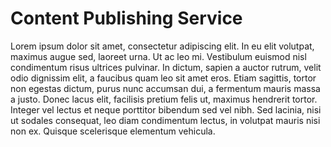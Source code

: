 # Content Publishing Service
Lorem ipsum dolor sit amet, consectetur adipiscing elit. In eu elit volutpat, maximus augue sed, laoreet urna. Ut ac leo mi. Vestibulum euismod nisl condimentum risus ultrices pulvinar. In dictum, sapien a auctor rutrum, velit odio dignissim elit, a faucibus quam leo sit amet eros. Etiam sagittis, tortor non egestas dictum, purus nunc accumsan dui, a fermentum mauris massa a justo. Donec lacus elit, facilisis pretium felis ut, maximus hendrerit tortor. Integer vel lectus et neque porttitor bibendum sed vel nibh. Sed lacinia, nisi ut sodales consequat, leo diam condimentum lectus, in volutpat mauris nisi non ex. Quisque scelerisque elementum vehicula.
